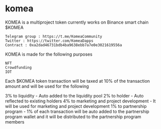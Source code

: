 # komea
KOMEA is a multiproject token currently works on Binance smart chain
$KOMEA

    Telegram group : https://t.me/KomeaCommunity 
    Twitter : https://twitter.com/KomeaDapps 
    Contract : 0xa2dad46731bdb4ba9638ebb7a7e0e3021619556a

KOMEA is made for the following purposes

    NFT
    Crowdfunding
    IOT

Each $KOMEA token transaction will be taxed at 10% of the transaction amount and will be used for the following

3% to liquidity - Auto added to the liquidity pool 2% to holder - Auto reflected to existing holders 4% to marketing and project development - It will be used for marketing and project development 1% to partnership program - 1% of each transaction will be auto added to the partnership program wallet and it will be distributed to the partnership program members
